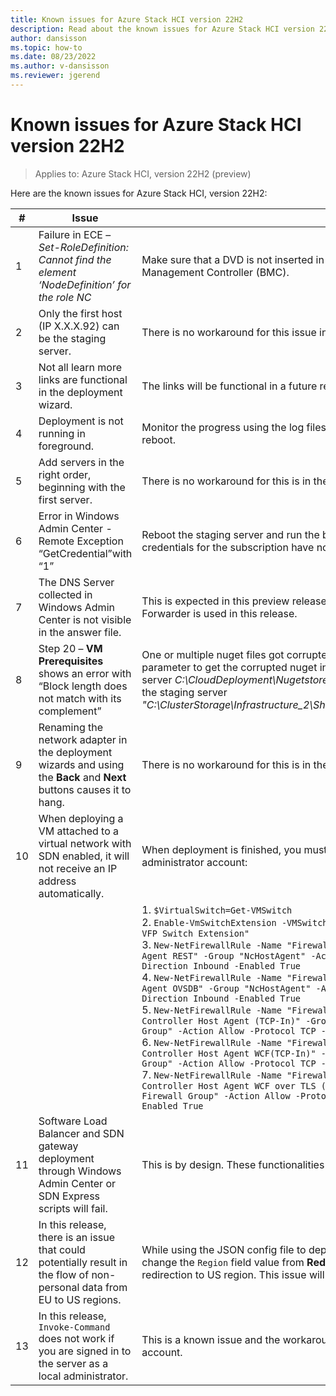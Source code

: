 ```yaml
---
title: Known issues for Azure Stack HCI version 22H2
description: Read about the known issues for Azure Stack HCI version 22H2
author: dansisson
ms.topic: how-to
ms.date: 08/23/2022
ms.author: v-dansisson
ms.reviewer: jgerend
---
```


# Known issues for Azure Stack HCI version 22H2

> Applies to: Azure Stack HCI, version 22H2 (preview)

Here are the known issues for Azure Stack HCI, version 22H2:

|#|Issue|Workaround|
|-|------|------|
|1|Failure in ECE – *Set-RoleDefinition: Cannot find the element ‘NodeDefinition’ for the role NC*|Make sure that a DVD is not inserted in the physical machine or mounted via the Baseboard Management Controller (BMC).|
|2|Only the first host (IP X.X.X.92) can be the staging server.|There is no workaround for this issue in this preview release.|
|3|Not all learn more links are functional in the deployment wizard.|The links will be functional in a future release.|
|4|Deployment is not running in foreground.|Monitor the progress using the log files stored in *C:\clouddeployment\logs* till the first reboot.|
|5|Add servers in the right order, beginning with the first server.|There is no workaround for this is in the preview release.|
|6|Error in Windows Admin Center - Remote Exception “GetCredential”with “1”|Reboot the staging server and run the bootstrap script again. Make sure that the Azure credentials for the subscription have not expired and are correct.|
|7|The DNS Server collected in Windows Admin Center is not visible in the answer file.|This is expected in this preview release as its not used for the orchestration. Only the DNS Forwarder is used in this release.|
|8|Step 20 – **VM Prerequisites** shows an error with “Block length does not match with its complement”|One or multiple nuget files got corrupted. Use the bootstrap script with the `ExtractOnly` parameter to get the corrupted nuget in question and copy (replace) it onto the staging server *C:\CloudDeployment\Nugetstore*. If that path does not exist, copy (replace) it onto the staging server *"C:\ClusterStorage\Infrastructure_2\Shares\SU1_Infrastructure_2\CloudMedia\NugetStore"*.|
|9|Renaming the network adapter in the deployment wizards and using the **Back** and **Next** buttons causes it to hang.|There is no workaround for this is in the preview release.|
|10|When deploying a VM attached to a virtual network with SDN enabled, it will not receive an IP address automatically.|When deployment is finished, you must run the following commands on each node using an administrator account:|
| | |1. `$VirtualSwitch=Get-VMSwitch`<br>2. `Enable-VmSwitchExtension -VMSwitchName $VirtualSwitch.Name -Name "Microsoft Azure VFP Switch Extension"`<br>3. `New-NetFirewallRule -Name "Firewall-REST" -DisplayName "Network Controller Host Agent REST" -Group "NcHostAgent" -Action Allow -Protocol TCP -LocalPort 80 -Direction Inbound -Enabled True`<br>4. `New-NetFirewallRule -Name "Firewall-OVSDB" -DisplayName "Network Controller Host Agent OVSDB" -Group "NcHostAgent" -Action Allow -Protocol TCP -LocalPort 6640 -Direction Inbound -Enabled True`<br>5. `New-NetFirewallRule -Name "Firewall-HostAgent-TCP-IN" -DisplayName "Network Controller Host Agent (TCP-In)" -Group "Network Controller Host Agent Firewall Group" -Action Allow -Protocol TCP -LocalPort Any -Direction Inbound -Enabled True`<br>6. `New-NetFirewallRule -Name "Firewall-HostAgent-WCF-TCP-IN" -DisplayName "Network Controller Host Agent WCF(TCP-In)" -Group "Network Controller Host Agent Firewall Group" -Action Allow -Protocol TCP -LocalPort 80 -Direction Inbound -Enabled True`<br>7. `New-NetFirewallRule -Name "Firewall-HostAgent-TLS-TCP-IN" -DisplayName "Network Controller Host Agent WCF over TLS (TCP-In)" -Group "Network Controller Host Agent Firewall Group" -Action Allow -Protocol TCP -LocalPort 443 -Direction Inbound -Enabled True`|
|11|Software Load Balancer and SDN gateway deployment through Windows Admin Center or SDN Express scripts will fail.|This is by design. These functionalities will be available in a later release.|
|12|In this release, there is an issue that could potentially result in the flow of non-personal data from EU to US regions.|While using the JSON config file to deploy a cluster,  we strongly recommend that you change the `Region` field value from **Redmond** to **""** to avoid any non-personal data redirection to US region. This issue will be fixed in the next upcoming release.|
|13|In this release, `Invoke-Command` does not work if you are signed in to the server as a local administrator.|This is a known issue and the workaround is to sign in using the domain administrator account.|

